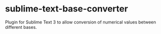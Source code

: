 # sublime-text-base-converter

Plugin for Sublime Text 3 to allow conversion of numerical values between different bases.